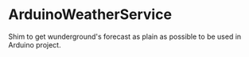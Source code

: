 # ArduinoWeatherService

Shim to get wunderground's forecast as plain as possible to be used in Arduino project.